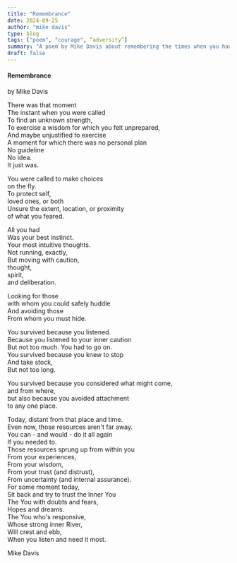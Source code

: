 ```yaml
---
title: "Remembrance"
date: 2024-09-25
author: "mike davis"
type: blog
tags: ["poem", "courage", “adversity”]
summary: "A poem by Mike Davis about remembering the times when you had fortitude"
draft: false
---
```


#### Remembrance
by Mike Davis

There was that moment  
The instant when you were called  
To find an unknown strength,  
To exercise a wisdom for which you felt unprepared,  
And maybe unjustified to exercise  
A moment for which there was no personal plan  
No guideline  
No idea.  
It just was.  

You were called to make choices  
on the fly.  
To protect self,  
loved ones, or both  
Unsure the extent, location, or proximity  
of what you feared.  

All you had  
Was your best instinct.  
Your most intuitive thoughts.   
Not running, exactly,  
But moving with caution,  
thought,  
spirit,  
and deliberation.  

Looking for those  
with whom you could safely huddle  
And avoiding those  
From whom you must hide.  

You survived because you listened.  
Because you listened to your inner caution  
But not too much. You had to go on.  
You survived because you knew to stop  
And take stock,  
But not too long.  

You survived because you considered what might come,  
and from where,  
but also because you avoided attachment  
to any one place.  

Today, distant from that place and time.  
Even now, those resources aren't far away.  
You can - and would - do it all again  
If you needed to.  
Those resources sprung up from within you  
From your experiences,  
From your wisdom,  
From your trust (and distrust),  
From uncertainty (and internal assurance).  
For some moment today,  
Sit back and try to trust the Inner You  
The You with doubts and fears,  
Hopes and dreams.  
The You who's responsive,  
Whose strong inner River,  
Will crest and ebb,  
When you listen and need it most.  

Mike Davis